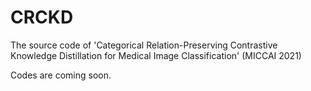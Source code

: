 # CRCKD
The source code of 'Categorical Relation-Preserving Contrastive Knowledge Distillation for Medical Image Classification' (MICCAI 2021)


Codes are coming soon.

